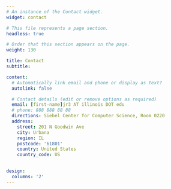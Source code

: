 ```yaml
---
# An instance of the Contact widget.
widget: contact

# This file represents a page section.
headless: true

# Order that this section appears on the page.
weight: 130

title: Contact
subtitle:

content:
  # Automatically link email and phone or display as text?
  autolink: false

  # Contact details (edit or remove options as required)
  email: [first-name]jr3 AT illinois DOT edu
  # phone: 888 888 88 88
  directions: Siebel Center for Computer Science, Room 0220
  address:
    street: 201 N Goodwin Ave
    city: Urbana
    region: IL
    postcode: '61801'
    country: United States
    country_code: US
  

design:
  columns: '2'
---
```

